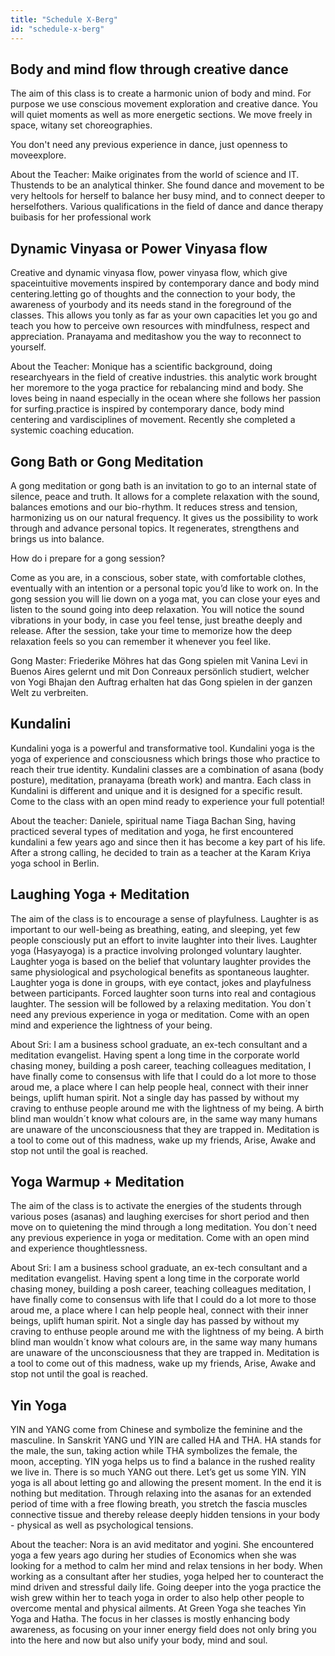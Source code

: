 ```yaml
---
title: "Schedule X-Berg"
id: "schedule-x-berg"
---
```


## Body and mind flow through creative dance  

The aim of this class is to create a harmonic union of body and mind. For purpose we use conscious movement exploration and creative dance. You will quiet moments as well as more energetic sections. We move freely in space, witany set choreographies.

You don't need any previous experience in dance, just openness to moveexplore.

About the Teacher: Maike originates from the world of science and IT. Thustends to be an analytical thinker. She found dance and movement to be very heltools for herself to balance her busy mind, and to connect deeper to herselfothers. Various qualifications in the field of dance and dance therapy buibasis for her professional work

## Dynamic Vinyasa or Power Vinyasa flow  

Creative and dynamic vinyasa flow, power vinyasa flow, which give spaceintuitive movements inspired by contemporary dance and body mind centering.letting go of thoughts and the connection to your body, the awareness of yourbody and its needs stand in the foreground of the classes. This allows you tonly as far as your own capacities let you go and teach you how to perceive own resources with mindfulness, respect and appreciation. Pranayama and meditashow you the way to reconnect to yourself.

About the Teacher: Monique has a scientific background, doing researchyears in the field of creative industries. this analytic work brought her moremore to the yoga practice for rebalancing mind and body. She loves being in naand especially in the ocean where she follows her passion for surfing.practice is inspired by contemporary dance, body mind centering and vardisciplines of movement. Recently she completed a systemic coaching education.


## Gong Bath or Gong Meditation

A gong meditation or gong bath  is an invitation to go to an internal state of silence, peace and truth. It allows for a complete relaxation with the sound, balances emotions and our bio-rhythm. It reduces stress and tension, harmonizing us on our natural frequency. It gives us the possibility to work through and advance personal topics. It regenerates, strengthens and brings us into balance.

How do i prepare for a gong session?

Come as you are, in a conscious, sober state, with comfortable clothes, eventually with an intention or a personal topic you’d like to work on. In the gong session you will lie down on a yoga mat, you can close your eyes and listen to the sound going into deep relaxation. You will notice the sound vibrations in your body, in case you feel tense, just breathe deeply and release. After the session, take your time to memorize how the deep relaxation feels so you can remember it whenever you feel like.

Gong Master: Friederike Möhres hat das Gong spielen mit Vanina Levi in Buenos Aires gelernt und mit Don Conreaux persönlich studiert, welcher von Yogi Bhajan den Auftrag erhalten hat das Gong spielen in der ganzen Welt zu verbreiten.

## Kundalini

Kundalini yoga is a powerful and transformative tool. Kundalini yoga is the yoga of experience and consciousness which brings those who practice to reach their true identity. Kundalini classes are a combination of asana (body posture), meditation, pranayama (breath work) and mantra. Each class in Kundalini is different and unique and it is designed for a specific result. Come to the class with an open mind ready to experience your full potential!

About the teacher: Daniele, spiritual name Tiaga Bachan Sing, having practiced several types of meditation and yoga, he first encountered kundalini a few years ago and  since then it has become a key part of his life. After a strong calling, he decided to train as a teacher at the Karam Kriya yoga school in Berlin.

## Laughing Yoga + Meditation

The aim of the class is to encourage a sense of playfulness. Laughter is as important to our well-being as breathing, eating, and sleeping, yet few people consciously put an effort to invite laughter into their lives. Laughter yoga (Hasyayoga) is a practice involving prolonged voluntary laughter. Laughter yoga is based on the belief that voluntary laughter provides the same physiological and psychological benefits as spontaneous laughter. Laughter yoga is done in groups, with eye contact, jokes and playfulness between participants. Forced laughter soon turns into real and contagious laughter. The session will be followed by a relaxing meditation. You don´t need any previous experience in yoga or meditation. Come with an open mind and experience the lightness of your being.

About Sri: I am a business school graduate, an ex-tech consultant and a meditation evangelist. Having spent a long time in the corporate world chasing money, building a posh career,  teaching colleagues meditation, I have finally come to consensus with life that I could do a lot more to those aroud me, a place where I can help people heal, connect with their inner beings, uplift human spirit. Not a single day has passed by without my craving to enthuse people around me with the lightness of my being. A birth blind man wouldn´t know what colours are, in the same way many humans are unaware of the unconsciousness that they are trapped in. Meditation is a tool to come out of this madness, wake up my friends, Arise, Awake and stop not until the goal is reached.

## Yoga Warmup + Meditation

The aim of the class is to activate the energies of the students through various poses (asanas) and laughing exercises for short period and then move on to quietening the mind through a long meditation. You don´t need any previous experience in yoga or meditation. Come with an open mind and experience thoughtlessness.

About Sri: I am a business school graduate, an ex-tech consultant and a meditation evangelist. Having spent a long time in the corporate world chasing money, building a posh career,  teaching colleagues meditation, I have finally come to consensus with life that I could do a lot more to those aroud me, a place where I can help people heal, connect with their inner beings, uplift human spirit. Not a single day has passed by without my craving to enthuse people around me with the lightness of my being. A birth blind man wouldn´t know what colours are, in the same way many humans are unaware of the unconsciousness that they are trapped in. Meditation is a tool to come out of this madness, wake up my friends, Arise, Awake and stop not until the goal is reached.

## Yin Yoga

YIN and YANG come from Chinese and symbolize the feminine and the masculine. In Sanskrit YANG und YIN are called HA and THA. HA stands for the male, the sun, taking action while THA symbolizes the female, the moon, accepting. YIN yoga helps us to find a balance in the rushed reality we live in. There is so much YANG out there. Let’s get us some YIN. YIN yoga is all about letting go and allowing the present moment. In the end it is nothing but meditation. Through relaxing into the asanas for an extended period of time with a free flowing breath, you stretch the fascia muscles connective tissue and thereby release deeply hidden tensions in your body - physical as well as psychological tensions.

About the teacher: Nora is an avid meditator and yogini. She encountered yoga a few years ago during her studies of Economics when she was looking for a method to calm her mind and relax tensions in her body. When working as a consultant after her studies, yoga helped her to counteract the mind driven and stressful daily life. Going deeper into the yoga practice the wish grew within her to teach yoga in order to also help other people to overcome mental and physical ailments. At Green Yoga she teaches Yin Yoga and Hatha. The focus in her classes is mostly enhancing body awareness, as focusing on your inner energy field does not only bring you into the here and now but also unify your body, mind and soul.